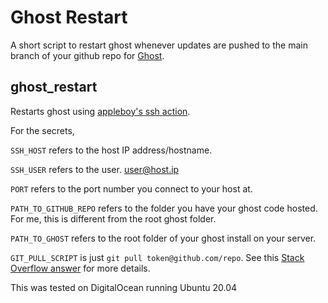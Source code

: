 # Ghost Restart
A short script to restart ghost whenever updates are pushed to the main branch of your github repo for [Ghost](https://github.com/TryGhost/Ghost).

## ghost_restart

Restarts ghost using [appleboy's ssh action](https://github.com/appleboy/ssh-action).
 
For the secrets,

  `SSH_HOST` refers to the host IP address/hostname.
  
  `SSH_USER` refers to the user. user@host.ip
  
  `PORT` refers to the port number you connect to your host at.
  
  `PATH_TO_GITHUB_REPO` refers to the folder you have your ghost code hosted. For me, this is different from the root ghost folder.
  
  `PATH_TO_GHOST` refers to the root folder of your ghost install on your server.
  
  `GIT_PULL_SCRIPT` is just `git pull token@github.com/repo`. See this [Stack Overflow answer](https://stackoverflow.com/questions/61447350/automatically-pull-from-remote-using-github-actions) for more details.
  
This was tested on DigitalOcean running Ubuntu 20.04
